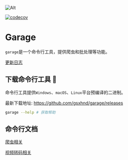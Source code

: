 ![Alt](https://repobeats.axiom.co/api/embed/a600b32115176854e9ab824307882a9350d5d9de.svg "Repobeats analytics image")

[![codecov](https://codecov.io/gh/gsxhnd/garage/branch/master/graph/badge.svg?token=6EAEPP8LT7)](https://codecov.io/gh/gsxhnd/garage)

# Garage

`garage`是一个命令行工具，提供爬虫和批处理等功能。

[更新日志](./CHANGELOG.md)

## 下载命令行工具 🔧

命令行工具提供`Windows`、`macOS`、`Linux`平台预编译的二进制。

最新下载地址: <https://github.com/gsxhnd/garage/releases>

```bash
garage --help # 获取帮助
```

## 命令行文档

[爬虫相关](./docs/crawl.md)

[视频转码相关](./docs/ffmpeg.md)
